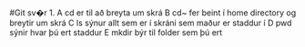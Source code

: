 #Git sv�r
1. 
A cd er til að breyta um skrá
B cd~ fer beint í home directory og breytir um skrá
C ls sýnur allt sem er í skráni sem maður er staddur í
D pwd sýnir hvar þú ert staddur
E mkdir býr til folder sem þú ert
